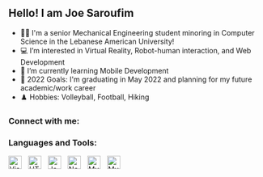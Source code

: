 ## Hello! I am Joe Saroufim
- 👨‍🎓 I'm a senior Mechanical Engineering student minoring in Computer Science in the Lebanese American University!
- 💻 I’m interested in Virtual Reality, Robot-human interaction, and Web Development 
- 🌱 I’m currently learning Mobile Development
- 🎯 2022 Goals: I'm graduating in May 2022 and planning for my future academic/work career
- ♟️ Hobbies: Volleyball, Football, Hiking

### Connect with me:


### Languages and Tools:

<img align="left" alt="Visual Studio Code" width="26px" src="https://cdn.jsdelivr.net/gh/devicons/devicon/icons/vscode/vscode-original.svg" style="padding-right:10px;" />
<img align="left" alt="HTML5" width="26px" src="https://cdn.jsdelivr.net/gh/devicons/devicon/icons/html5/html5-original.svg" style="padding-right:10px;" />
<img align="left" alt="JavaScript" width="26px" src="https://cdn.jsdelivr.net/gh/devicons/devicon/icons/javascript/javascript-original.svg" style="padding-right:10px;" />
<img align="left" alt="Node.js" width="26px" src="https://cdn.jsdelivr.net/gh/devicons/devicon/icons/nodejs/nodejs-original.svg" style="padding-right:10px;" />
<img align="left" alt="MySQL" width="26px" src="https://cdn.jsdelivr.net/gh/devicons/devicon/icons/mysql/mysql-original.svg" style="padding-right:10px;" />
<img align="left" alt="MySQL" width="26px" src="https://upload.wikimedia.org/wikipedia/commons/2/21/Matlab_Logo.png" style="padding-right:10px;" />

